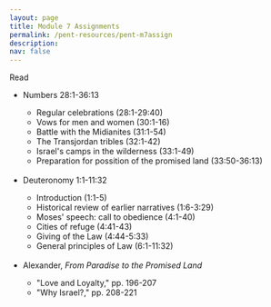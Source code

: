 ```yaml
---
layout: page
title: Module 7 Assignments
permalink: /pent-resources/pent-m7assign
description: 
nav: false
---
```


<!-- Read -->
<div class="row"> 
    <div class="col-sm-2">
      <span class="badge badge-module">Read</span>
    </div>
    <div class="col-sm">
      <ul>
        <li> Numbers 28:1-36:13 </li>
        <ul>
          <li> Regular celebrations (28:1-29:40) </li>
          <li> Vows for men and women (30:1-16) </li>
          <li> Battle with the Midianites (31:1-54) </li>
          <li> The Transjordan tribles (32:1-42) </li>
          <li> Israel's camps in the wilderness (33:1-49) </li>
          <li> Preparation for possition of the promised land (33:50-36:13) </li>
        </ul>
        <br>
        <li> Deuteronomy 1:1-11:32 </li>
        <ul>
          <li> Introduction (1:1-5) </li>
          <li> Historical review of earlier narratives (1:6-3:29) </li>
          <li> Moses' speech: call to obedience (4:1-40) </li>
          <li> Cities of refuge (4:41-43) </li>
          <li> Giving of the Law (4:44-5:33) </li>
          <li> General principles of Law (6:1-11:32) </li>
        </ul>
        <br>
        <li> Alexander, <em>From Paradise to the Promised Land</em></li>
        <ul>
          <li> "Love and Loyalty," pp. 196-207 </li>
          <li> "Why Israel?," pp. 208-221 </li>
        </ul>  
      </ul>
    </div>
</div>